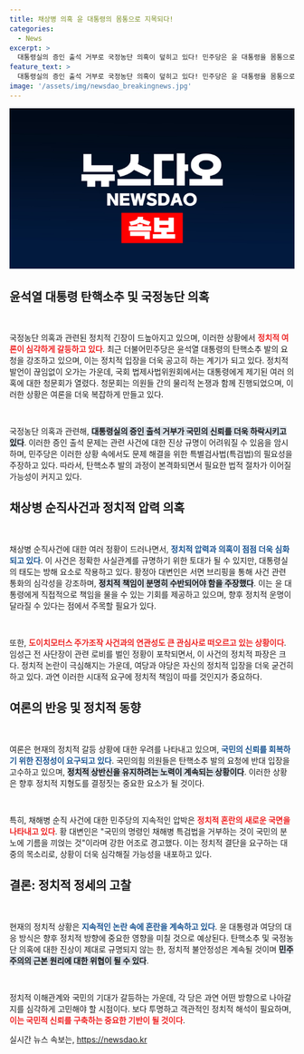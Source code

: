 ```yaml
---
title: 채상병 의혹 윤 대통령의 몸통으로 지목되다!
categories:
  - News
excerpt: >
  대통령실의 증인 출석 거부로 국정농단 의혹이 덮히고 있다! 민주당은 윤 대통령을 몸통으로 지목하며 채상병 특검법의 즉각적인 추진을 촉구하는 가운데, 전국민이 주목하는 탄핵 청원이 탄력을 받고 있다.
feature_text: >
  대통령실의 증인 출석 거부로 국정농단 의혹이 덮히고 있다! 민주당은 윤 대통령을 몸통으로 지목하며 채상병 특검법의 즉각적인 추진을 촉구하는 가운데, 전국민이 주목하는 탄핵 청원이 탄력을 받고 있다.
image: '/assets/img/newsdao_breakingnews.jpg'
---
```


<p><img src="/assets/img/newsdao_breakingnews.jpg" alt="firstkoreanews 속보" /></p>

<h2 data-ke-size="size26">윤석열 대통령 탄핵소추 및 국정농단 의혹</h2>

<p data-ke-size="size16">&nbsp;</p>

<p>국정농단 의혹과 관련된 정치적 긴장이 드높아지고 있으며, 이러한 상황에서 <b><span style="color: #ee2323;">정치적 여론이 심각하게 갈등하고 있다</span></b>. 최근 더불어민주당은 윤석열 대통령의 탄핵소추 발의 요청을 강조하고 있으며, 이는 정치적 입장을 더욱 공고히 하는 계기가 되고 있다. 정치적 발언이 끊임없이 오가는 가운데, 국회 법제사법위원회에서는 대통령에게 제기된 여러 의혹에 대한 청문회가 열렸다. 청문회는 의원들 간의 물리적 논쟁과 함께 진행되었으며, 이러한 상황은 여론을 더욱 복잡하게 만들고 있다.</p>

<p data-ke-size="size16">&nbsp;</p>

<p>국정농단 의혹과 관련해, <b><span style="background-color: #21538527;">대통령실의 증인 출석 거부가 국민의 신뢰를 더욱 하락시키고 있다</span></b>. 이러한 증인 출석 문제는 관련 사건에 대한 진상 규명이 어려워질 수 있음을 암시하며, 민주당은 이러한 상황 속에서도 문제 해결을 위한 특별검사법(특검법)의 필요성을 주장하고 있다. 따라서, 탄핵소추 발의 과정이 본격화되면서 필요한 법적 절차가 이어질 가능성이 커지고 있다.</p>

<h2 data-ke-size="size26">채상병 순직사건과 정치적 압력 의혹</h2>

<p data-ke-size="size16">&nbsp;</p>

<p>채상병 순직사건에 대한 여러 정황이 드러나면서, <b><span style="color: #1a5490;">정치적 압력과 의혹이 점점 더욱 심화되고 있다</span></b>. 이 사건은 정확한 사실관계를 규명하기 위한 토대가 될 수 있지만, 대통령실의 태도는 방해 요소로 작용하고 있다. 황정아 대변인은 서면 브리핑을 통해 사건 관련 통화의 심각성을 강조하며, <b><span style="background-color: #21538527;">정치적 책임이 분명히 수반되어야 함을 주장했다</span></b>. 이는 윤 대통령에게 직접적으로 책임을 물을 수 있는 기회를 제공하고 있으며, 향후 정치적 운명이 달라질 수 있다는 점에서 주목할 필요가 있다.</p>

<p data-ke-size="size16">&nbsp;</p>

<p>또한, <b><span style="color: #ee2323;">도이치모터스 주가조작 사건과의 연관성도 큰 관심사로 떠오르고 있는 상황이다</span></b>. 임성근 전 사단장이 관련 로비를 벌인 정황이 포착되면서, 이 사건의 정치적 파장은 크다. 정치적 논란이 극심해지는 가운데, 여당과 야당은 자신의 정치적 입장을 더욱 굳건히 하고 있다. 과연 이러한 시대적 요구에 정치적 책임이 따를 것인지가 중요하다.</p>

<h2 data-ke-size="size26">여론의 반응 및 정치적 동향</h2>

<p data-ke-size="size16">&nbsp;</p>

<p>여론은 현재의 정치적 갈등 상황에 대한 우려를 나타내고 있으며, <b><span style="color: #1a5490;">국민의 신뢰를 회복하기 위한 진정성이 요구되고 있다</span></b>. 국민의힘 의원들은 탄핵소추 발의 요청에 반대 입장을 고수하고 있으며, <b><span style="background-color: #21538527;">정치적 상반신을 유지하려는 노력이 계속되는 상황이다</span></b>. 이러한 상황은 향후 정치적 지형도를 결정짓는 중요한 요소가 될 것이다.</p>

<p data-ke-size="size16">&nbsp;</p>

<p>특히, 채해병 순직 사건에 대한 민주당의 지속적인 압박은 <b><span style="color: #ee2323;">정치적 혼란의 새로운 국면을 나타내고 있다</span></b>. 황 대변인은 "국민의 명령인 채해병 특검법을 거부하는 것이 국민의 분노에 기름을 끼얹는 것"이라며 강한 어조로 경고했다. 이는 정치적 결단을 요구하는 대중의 목소리로, 상황이 더욱 심각해질 가능성을 내포하고 있다.</p>

<h2 data-ke-size="size26">결론: 정치적 정세의 고찰</h2>

<p data-ke-size="size16">&nbsp;</p>

<p>현재의 정치적 상황은 <b><span style="color: #1a5490;"> 지속적인 논란 속에 혼란을 계속하고 있다</span></b>. 윤 대통령과 여당의 대응 방식은 향후 정치적 방향에 중요한 영향을 미칠 것으로 예상된다. 탄핵소추 및 국정농단 의혹에 대한 진상이 제대로 규명되지 않는 한, 정치적 불안정성은 계속될 것이며 <b><span style="background-color: #21538527;">민주주의의 근본 원리에 대한 위협이 될 수 있다</span></b>.</p>

<p data-ke-size="size16">&nbsp;</p>

<p>정치적 이해관계와 국민의 기대가 갈등하는 가운데, 각 당은 과연 어떤 방향으로 나아갈지를 심각하게 고민해야 할 시점이다. 보다 투명하고 객관적인 정치적 해석이 필요하며, <b><span style="color: #ee2323;">이는 국민적 신뢰를 구축하는 중요한 기반이 될 것이다</span></b>.</p>
실시간 뉴스 속보는, <a href="https://newsdao.kr" rel="dofollow">https://newsdao.kr</a>


